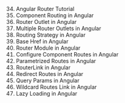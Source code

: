 34. Angular Router Tutorial
35. Component Routing in Angular
36. Router Outlet in Angular
37. Multiple Router Outlets in Angular
38. Routing Strategy in Angular
39. Base Href in Angular
40. Router Module in Angular
41. Configure Component Routes in Angular
42. Parametrized Routes in Angular
43. RouterLink in Angular
44. Redirect Routes in Angular
45. Query Params in Angular
46. Wildcard Routes Link in Angular
47. Lazy Loading in Angular